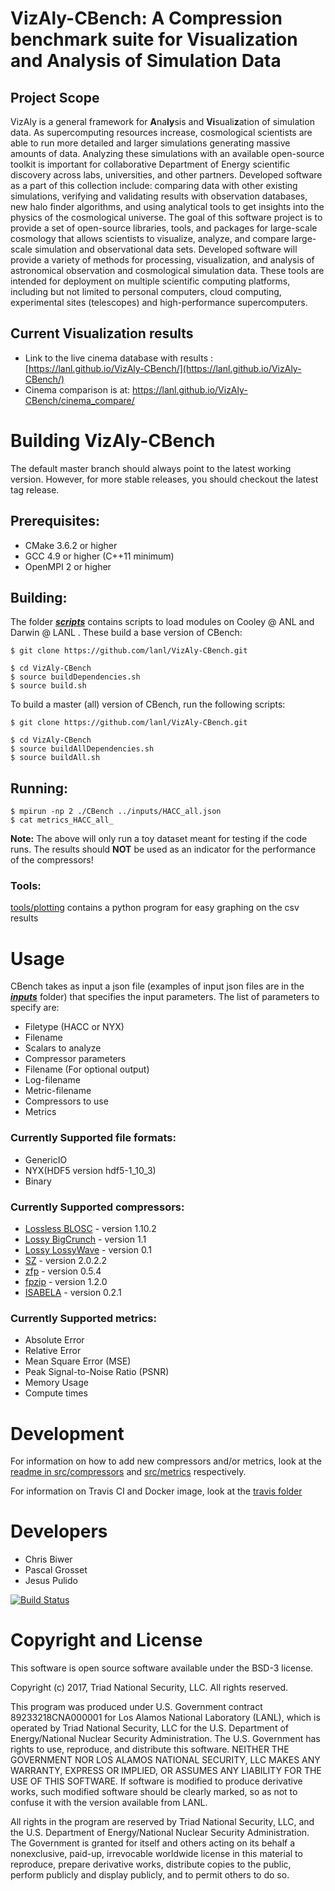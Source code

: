 # VizAly-CBench: A Compression benchmark suite for Visualization and Analysis of Simulation Data

## Project Scope
VizAly is a general framework for **A**na**ly**sis and **Vi**suali**z**ation of simulation data. As supercomputing resources increase, cosmological scientists are able to run more detailed and larger simulations generating massive amounts of data. Analyzing these simulations with an available open-source toolkit is important for collaborative Department of Energy scientific discovery across labs, universities, and other partners. Developed software as a part of this collection include: comparing data with other existing simulations, verifying and validating results with observation databases, new halo finder algorithms, and using analytical tools to get insights into the physics of the cosmological universe. The goal of this software project is to provide a set of open-source libraries, tools, and packages for large-scale cosmology that allows scientists to visualize, analyze, and compare large-scale simulation and observational data sets. Developed software will provide a variety of methods for processing, visualization, and analysis of astronomical observation and cosmological simulation data. These tools are intended for deployment on multiple scientific computing platforms, including but not limited to personal computers, cloud computing, experimental sites (telescopes) and high-performance supercomputers.

## Current Visualization results
* Link to the live cinema database with results : [https://lanl.github.io/VizAly-CBench/](https://lanl.github.io/VizAly-CBench/)
* Cinema comparison is at: https://lanl.github.io/VizAly-CBench/cinema_compare/

# Building VizAly-CBench
The default master branch should always point to the latest working version. However, for more stable releases, you should checkout the latest tag release.

## Prerequisites:
* CMake 3.6.2 or higher
* GCC 4.9 or higher (C++11 minimum)
* OpenMPI 2 or higher

## Building:
The folder **[_scripts_](scripts)** contains scripts to load modules on Cooley @ ANL and Darwin @ LANL . These build a base version of CBench:
```
$ git clone https://github.com/lanl/VizAly-CBench.git

$ cd VizAly-CBench
$ source buildDependencies.sh
$ source build.sh
```

To build a master (all) version of CBench, run the following scripts:
```
$ git clone https://github.com/lanl/VizAly-CBench.git

$ cd VizAly-CBench
$ source buildAllDependencies.sh
$ source buildAll.sh
```

## Running:
```
$ mpirun -np 2 ./CBench ../inputs/HACC_all.json
$ cat metrics_HACC_all_
```

**Note:**  The above will only run a toy dataset meant for testing if the code runs. The results should **NOT** be used as an indicator for the performance of the compressors!

### Tools:
[tools/plotting](tools/plotting) contains a python program for easy graphing on the csv results

# Usage
CBench takes as input a json file (examples of input json files are in the **_[inputs](inputs)_** folder) that specifies the input parameters. The list of parameters to specify are:
* Filetype (HACC or NYX)
* Filename
* Scalars to analyze
* Compressor parameters
* Filename (For optional output)
* Log-filename
* Metric-filename
* Compressors to use
* Metrics

### Currently Supported file formats:
* GenericIO
* NYX(HDF5 version hdf5-1_10_3) 
* Binary

### Currently Supported compressors:
* [Lossless BLOSC](http://blosc.org/) - version 1.10.2
* [Lossy BigCrunch](https://github.com/lanl/VizAly-BigCrunch) - version 1.1
* [Lossy LossyWave](https://github.com/lanl/VizAly-LossyWave) - version 0.1
* [SZ](https://collab.cels.anl.gov/display/ESR/SZ) - version 2.0.2.2
* [zfp](https://computation.llnl.gov/projects/floating-point-compression) - version 0.5.4
* [fpzip](https://computation.llnl.gov/projects/floating-point-compression) - version 1.2.0
* [ISABELA](http://freescience.org/cs/ISABELA/ISABELA.html) - version 0.2.1

### Currently Supported metrics:
* Absolute Error
* Relative Error
* Mean Square Error (MSE)
* Peak Signal-to-Noise Ratio (PSNR)
* Memory Usage
* Compute times

# Development
For information on how to add new compressors and/or metrics, look at the [readme in src/compressors](src/compressors/readme.md) and [src/metrics](src/metrics) respectively.

For information on Travis CI and Docker image, look at the [travis folder](testing/travis) 

# Developers
* Chris Biwer
* Pascal Grosset
* Jesus Pulido

[![Build Status](https://travis-ci.org/lanl/VizAly-CBench.svg?branch=master)](https://travis-ci.org/lanl/VizAly-CBench)


# Copyright and License
This software is open source software available under the BSD-3 license.

Copyright (c) 2017, Triad National Security, LLC.
All rights reserved.

This program was produced under U.S. Government contract 89233218CNA000001 for Los Alamos National Laboratory (LANL), which is operated by Triad National Security, LLC for the U.S. Department of Energy/National Nuclear Security Administration. The U.S. Government has rights to use, reproduce, and distribute this software.  NEITHER THE GOVERNMENT NOR LOS ALAMOS NATIONAL SECURITY, LLC MAKES ANY WARRANTY, EXPRESS OR IMPLIED, OR ASSUMES ANY LIABILITY FOR THE USE OF THIS SOFTWARE.  If software is modified to produce derivative works, such modified software should be clearly marked, so as not to confuse it with the version available from LANL.

All rights in the program are reserved by Triad National Security, LLC, and the U.S. Department of Energy/National Nuclear Security Administration. The Government is granted for itself and others acting on its behalf a nonexclusive, paid-up, irrevocable worldwide license in this material to reproduce, prepare derivative works, distribute copies to the public, perform publicly and display publicly, and to permit others to do so.

